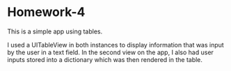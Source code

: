# Homework-4
This is a simple app using tables. 

I used a UITableView in both instances to display information that was input by the user in a text field. 
In the second view on the app, I also had user inputs stored into a dictionary which was then rendered in the table.
